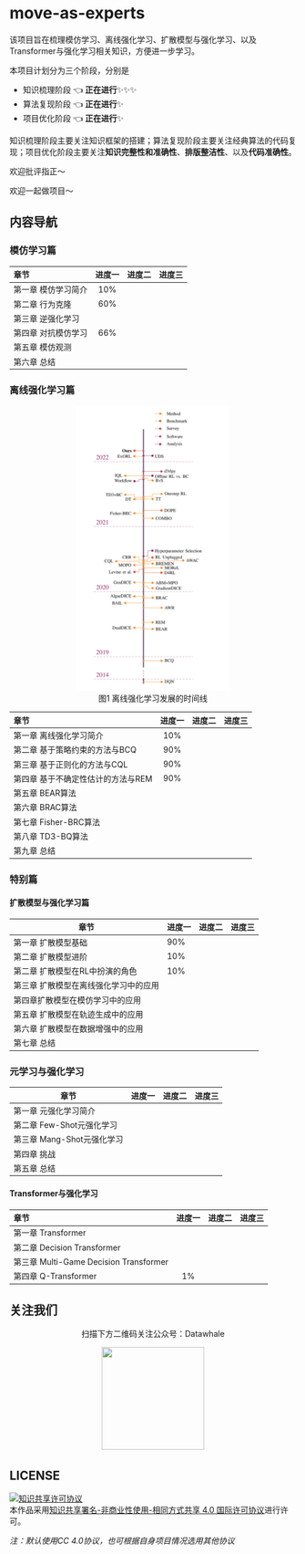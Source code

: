# move-as-experts
该项目旨在梳理模仿学习、离线强化学习、扩散模型与强化学习、以及Transformer与强化学习相关知识，方便进一步学习。



本项目计划分为三个阶段，分别是

- 知识梳理阶段 :point_left: **正在进行**:sparkles::sparkles::sparkles:
- 算法复现阶段 :point_left: **正在进行**:sparkles:
- 项目优化阶段 :point_left: **正在进行**:sparkles:

知识梳理阶段主要关注知识框架的搭建；算法复现阶段主要关注经典算法的代码复现；项目优化阶段主要关注**知识完整性和准确性**、**排版整洁性**、以及**代码准确性**。

欢迎批评指正～

欢迎一起做项目～



## 内容导航

### 模仿学习篇

| 章节                | 进度一 | 进度二 | 进度三 |
| :------------------ | :----: | ------ | ------ |
| 第一章 模仿学习简介 |  10%   |        |        |
| 第二章 行为克隆     |  60%   |        |        |
| 第三章 逆强化学习   |        |        |        |
| 第四章 对抗模仿学习 |  66%   |        |        |
| 第五章 模仿观测     |        |        |        |
| 第六章 总结         |        |        |        |



### 离线强化学习篇

<div align="center">
  <img src="./img/offline_rl_timeline.png" height=500>
</div>
<div align="center">
  图1 离线强化学习发展的时间线
</div><div></div>


| 章节                               | 进度一 | 进度二 | 进度三 |
| :--------------------------------- | :----: | ------ | ------ |
| 第一章 离线强化学习简介            |  10%   |        |        |
| 第二章 基于策略约束的方法与BCQ     |  90%   |        |        |
| 第三章 基于正则化的方法与CQL       |  90%   |        |        |
| 第四章 基于不确定性估计的方法与REM |  90%   |        |        |
| 第五章 BEAR算法                    |        |        |        |
| 第六章 BRAC算法                    |        |        |        |
| 第七章 Fisher-BRC算法              |        |        |        |
| 第八章 TD3-BQ算法                  |        |        |        |
| 第九章 总结                        |        |        |        |



### 特别篇

#### 扩散模型与强化学习篇

| 章节                                  | 进度一 | 进度二 | 进度三 |
| ------------------------------------- | ------ | ------ | ------ |
| 第一章 扩散模型基础                   | 90%    |        |        |
| 第二章 扩散模型进阶                   | 10%    |        |        |
| 第二章 扩散模型在RL中扮演的角色       | 10%    |        |        |
| 第三章 扩散模型在离线强化学习中的应用 |        |        |        |
| 第四章扩散模型在模仿学习中的应用      |        |        |        |
| 第五章 扩散模型在轨迹生成中的应用     |        |        |        |
| 第六章 扩散模型在数据增强中的应用     |        |        |        |
| 第七章 总结                           |        |        |        |



### 元学习与强化学习

| 章节                       | 进度一 | 进度二 | 进度三 |
| -------------------------- | ------ | ------ | ------ |
| 第一章 元强化学习简介      |        |        |        |
| 第二章 Few-Shot元强化学习  |        |        |        |
| 第三章 Mang-Shot元强化学习 |        |        |        |
| 第四章 挑战                |        |        |        |
| 第五章 总结                |        |        |        |



#### Transformer与强化学习

| 章节                                   | 进度一 | 进度二 | 进度三 |
| :------------------------------------- | :----: | ------ | ------ |
| 第一章 Transformer                     |        |        |        |
| 第二章 Decision Transformer            |        |        |        |
| 第三章 Multi-Game Decision Transformer |        |        |        |
| 第四章 Q-Transformer                   |   1%   |        |        |



## 关注我们

<div align=center>
<p>扫描下方二维码关注公众号：Datawhale</p>
<img src="https://raw.githubusercontent.com/datawhalechina/pumpkin-book/master/res/qrcode.jpeg" width = "180" height = "180">
</div>


## LICENSE

<a rel="license" href="http://creativecommons.org/licenses/by-nc-sa/4.0/"><img alt="知识共享许可协议" style="border-width:0" src="https://img.shields.io/badge/license-CC%20BY--NC--SA%204.0-lightgrey" /></a><br />本作品采用<a rel="license" href="http://creativecommons.org/licenses/by-nc-sa/4.0/">知识共享署名-非商业性使用-相同方式共享 4.0 国际许可协议</a>进行许可。

*注：默认使用CC 4.0协议，也可根据自身项目情况选用其他协议*
